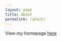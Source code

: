 ```yaml
---
layout: page
title: About
permalink: /about/
---
```


View my homepage [here]

[here]: http://byeah.github.io

